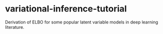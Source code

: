 # variational-inference-tutorial

Derivation of ELBO for some popular latent variable models in deep learning literature.
